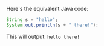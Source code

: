 Here's the equivalent Java code:
```java
String s = "hello";
System.out.println(s + " there!");
```
This will output: `hello there!`

